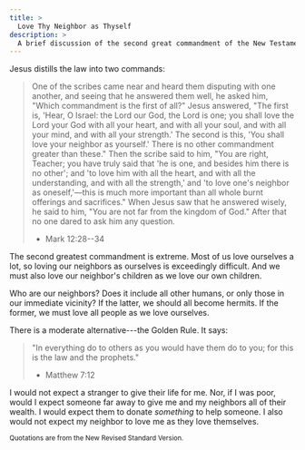 ```yaml
---
title: >
  Love Thy Neighbor as Thyself
description: >
  A brief discussion of the second great commandment of the New Testament.
---
```


Jesus distills the law into two commands:

> One of the scribes came near and heard them disputing with one another, and seeing that he answered them well, he asked him, "Which commandment is the first of all?" Jesus answered, "The first is, 'Hear, O Israel: the Lord our God, the Lord is one; you shall love the Lord your God with all your heart, and with all your soul, and with all your mind, and with all your strength.' The second is this, 'You shall love your neighbor as yourself.' There is no other commandment greater than these." Then the scribe said to him, "You are right, Teacher; you have truly said that 'he is one, and besides him there is no other'; and 'to love him with all the heart, and with all the understanding, and with all the strength,' and 'to love one's neighbor as oneself,'—this is much more important than all whole burnt offerings and sacrifices." When Jesus saw that he answered wisely, he said to him, "You are not far from the kingdom of God." After that no one dared to ask him any question.
> - Mark 12:28--34

The second greatest commandment is extreme. Most of us love ourselves a lot, so loving our neighbors as ourselves is exceedingly difficult. And we must also love our neighbor's children as we love our own children.

Who are our neighbors? Does it include all other humans, or only those in our immediate vicinity? If the latter, we should all become hermits. If the former, we must love all people as we love ourselves.

There is a moderate alternative---the Golden Rule. It says:

> "In everything do to others as you would have them do to you; for this is the law and the prophets."
> - Matthew 7:12

I would not expect a stranger to give their life for me. Nor, if I was poor, would I expect someone far away to give me and my neighbors all of their wealth. I would expect them to donate _something_ to help someone. I also would not expect my neighbor to love me as they love themselves.

<small>Quotations are from the New Revised Standard Version.</small>
